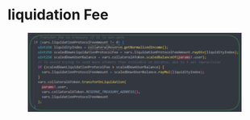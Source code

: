 # liquidation Fee

<figure><img src="../../.gitbook/assets/image (1) (5).png" alt=""><figcaption></figcaption></figure>
